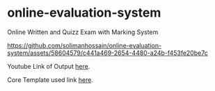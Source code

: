 # online-evaluation-system
Online Written and Quizz Exam with Marking System

https://github.com/solimanhossain/online-evaluation-system/assets/58604579/c441a469-2654-4480-a24b-f453fe20be7c


Youtube Link of Output [here](https://youtu.be/2hrAh0M9gd0).

Core Template used link [here](https://github.com/sumitkumar1503/onlinequiz).

